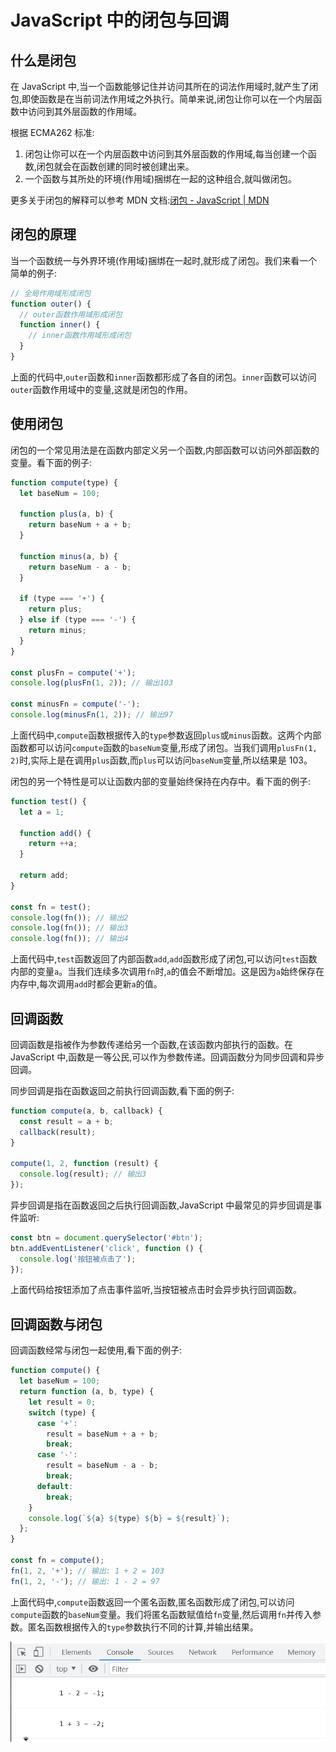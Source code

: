 # JavaScript 中的闭包与回调

## 什么是闭包

在 JavaScript 中,当一个函数能够记住并访问其所在的词法作用域时,就产生了闭包,即使函数是在当前词法作用域之外执行。简单来说,闭包让你可以在一个内层函数中访问到其外层函数的作用域。

根据 ECMA262 标准:

1. 闭包让你可以在一个内层函数中访问到其外层函数的作用域,每当创建一个函数,闭包就会在函数创建的同时被创建出来。
2. 一个函数与其所处的环境(作用域)捆绑在一起的这种组合,就叫做闭包。

更多关于闭包的解释可以参考 MDN 文档:[闭包 - JavaScript | MDN](https://developer.mozilla.org/zh-CN/docs/Web/JavaScript/Closures)

## 闭包的原理

当一个函数统一与外界环境(作用域)捆绑在一起时,就形成了闭包。我们来看一个简单的例子:

```javascript
// 全局作用域形成闭包
function outer() {
  // outer函数作用域形成闭包
  function inner() {
    // inner函数作用域形成闭包
  }
}
```

上面的代码中,`outer`函数和`inner`函数都形成了各自的闭包。`inner`函数可以访问`outer`函数作用域中的变量,这就是闭包的作用。

## 使用闭包

闭包的一个常见用法是在函数内部定义另一个函数,内部函数可以访问外部函数的变量。看下面的例子:

```javascript
function compute(type) {
  let baseNum = 100;

  function plus(a, b) {
    return baseNum + a + b;
  }

  function minus(a, b) {
    return baseNum - a - b;
  }

  if (type === '+') {
    return plus;
  } else if (type === '-') {
    return minus;
  }
}

const plusFn = compute('+');
console.log(plusFn(1, 2)); // 输出103

const minusFn = compute('-');
console.log(minusFn(1, 2)); // 输出97
```

上面代码中,`compute`函数根据传入的`type`参数返回`plus`或`minus`函数。这两个内部函数都可以访问`compute`函数的`baseNum`变量,形成了闭包。当我们调用`plusFn(1, 2)`时,实际上是在调用`plus`函数,而`plus`可以访问`baseNum`变量,所以结果是 103。

闭包的另一个特性是可以让函数内部的变量始终保持在内存中。看下面的例子:

```javascript
function test() {
  let a = 1;

  function add() {
    return ++a;
  }

  return add;
}

const fn = test();
console.log(fn()); // 输出2
console.log(fn()); // 输出3
console.log(fn()); // 输出4
```

上面代码中,`test`函数返回了内部函数`add`,`add`函数形成了闭包,可以访问`test`函数内部的变量`a`。当我们连续多次调用`fn`时,`a`的值会不断增加。这是因为`a`始终保存在内存中,每次调用`add`时都会更新`a`的值。

## 回调函数

回调函数是指被作为参数传递给另一个函数,在该函数内部执行的函数。在 JavaScript 中,函数是一等公民,可以作为参数传递。回调函数分为同步回调和异步回调。

同步回调是指在函数返回之前执行回调函数,看下面的例子:

```javascript
function compute(a, b, callback) {
  const result = a + b;
  callback(result);
}

compute(1, 2, function (result) {
  console.log(result); // 输出3
});
```

异步回调是指在函数返回之后执行回调函数,JavaScript 中最常见的异步回调是事件监听:

```javascript
const btn = document.querySelector('#btn');
btn.addEventListener('click', function () {
  console.log('按钮被点击了');
});
```

上面代码给按钮添加了点击事件监听,当按钮被点击时会异步执行回调函数。

## 回调函数与闭包

回调函数经常与闭包一起使用,看下面的例子:

```javascript
function compute() {
  let baseNum = 100;
  return function (a, b, type) {
    let result = 0;
    switch (type) {
      case '+':
        result = baseNum + a + b;
        break;
      case '-':
        result = baseNum - a - b;
        break;
      default:
        break;
    }
    console.log(`${a} ${type} ${b} = ${result}`);
  };
}

const fn = compute();
fn(1, 2, '+'); // 输出: 1 + 2 = 103
fn(1, 2, '-'); // 输出: 1 - 2 = 97
```

上面代码中,`compute`函数返回一个匿名函数,匿名函数形成了闭包,可以访问`compute`函数的`baseNum`变量。我们将匿名函数赋值给`fn`变量,然后调用`fn`并传入参数。匿名函数根据传入的`type`参数执行不同的计算,并输出结果。

![](../images/57440d91392c77cf3c1890003e52cea0.png)
